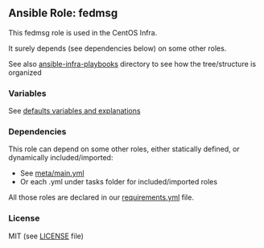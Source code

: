 ## Ansible Role: fedmsg
This fedmsg role is used in the CentOS Infra.

It surely depends (see dependencies below) on some other roles.

See also [ansible-infra-playbooks](https://github.com/CentOS/ansible-infra-playbooks) directory to see how the tree/structure is organized

### Variables
See [defaults variables and explanations](defaults/main.yml)

### Dependencies
This role can depend on some other roles, either statically defined, or dynamically included/imported:
  * See [meta/main.yml](meta/main.yml)
  * Or each <task>.yml under tasks folder for included/imported roles

All those roles are declared in our [requirements.yml](https://github.com/CentOS/ansible-infra-playbooks/blob/master/requirements-production.yml) file.

### License
MIT (see [LICENSE](LICENSE) file)


